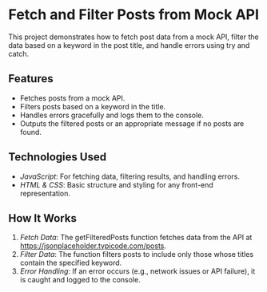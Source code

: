 # Fetch and Filter Posts from Mock API

This project demonstrates how to fetch post data from a mock API, filter the data based on a keyword in the post title, and handle errors using try and catch.

## Features

- Fetches posts from a mock API.
- Filters posts based on a keyword in the title.
- Handles errors gracefully and logs them to the console.
- Outputs the filtered posts or an appropriate message if no posts are found.

## Technologies Used

- *JavaScript*: For fetching data, filtering results, and handling errors.
- *HTML & CSS*: Basic structure and styling for any front-end representation.

## How It Works

1. *Fetch Data*: The getFilteredPosts function fetches data from the API at https://jsonplaceholder.typicode.com/posts.
2. *Filter Data*: The function filters posts to include only those whose titles contain the specified keyword.
3. *Error Handling*: If an error occurs (e.g., network issues or API failure), it is caught and logged to the console.
